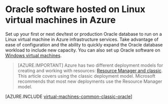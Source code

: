<properties
	pageTitle="Oracle on Linux virtual machines | Azure"
	description="Find the articles that describe how to set up Oracle software on Linux virtual machines"
	services="virtual-machines-linux"
	documentationCenter=""
	authors="bbenz"
	manager="timlt"
	editor=""
	tags="azure-service-management"/>

<tags
	ms.service="virtual-machines-linux"
	ms.date="01/12/2016"
	wacn.date=""/>

# Oracle software hosted on Linux virtual machines in Azure

Set up your first or next dev/test or production Oracle database to run on a Linux virtual machine in Azure infrastructure services. Take advantage of ease of configuration and the ability to quickly expand the Oracle database workload to include new capacity. You can also set up Oracle software on [Windows virtual machines](/documentation/articles/virtual-machines-windows-classic-oracle).

> [AZURE.IMPORTANT] Azure has two different deployment models for creating and working with resources:  [Resource Manager and classic](/documentation/articles/resource-manager-deployment-model).  This article covers using the classic deployment model. Microsoft recommends that most new deployments use the Resource Manager model.

[AZURE.INCLUDE [virtual-machines-common-classic-oracle](../includes/virtual-machines-common-classic-oracle.md)]
